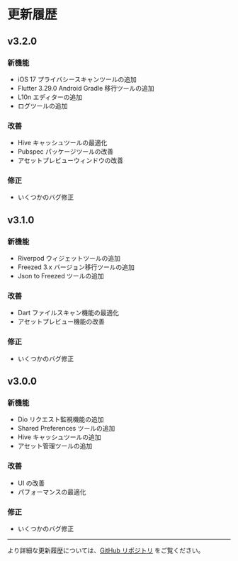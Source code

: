 # 更新履歴

## v3.2.0

### 新機能

- iOS 17 プライバシースキャンツールの追加
- Flutter 3.29.0 Android Gradle 移行ツールの追加
- L10n エディターの追加
- ログツールの追加

### 改善

- Hive キャッシュツールの最適化
- Pubspec パッケージツールの改善
- アセットプレビューウィンドウの改善

### 修正

- いくつかのバグ修正

## v3.1.0

### 新機能

- Riverpod ウィジェットツールの追加
- Freezed 3.x バージョン移行ツールの追加
- Json to Freezed ツールの追加

### 改善

- Dart ファイルスキャン機能の最適化
- アセットプレビュー機能の改善

### 修正

- いくつかのバグ修正

## v3.0.0

### 新機能

- Dio リクエスト監視機能の追加
- Shared Preferences ツールの追加
- Hive キャッシュツールの追加
- アセット管理ツールの追加

### 改善

- UI の改善
- パフォーマンスの最適化

### 修正

- いくつかのバグ修正

---

より詳細な更新履歴については、[GitHub リポジトリ](https://github.com/mdddj/dd_flutter_idea_plugin) をご覧ください。
